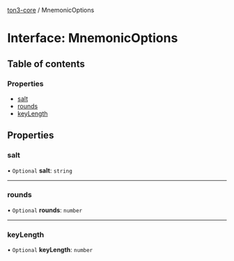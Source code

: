 [ton3-core](../README.md) / MnemonicOptions

# Interface: MnemonicOptions

## Table of contents

### Properties

- [salt](MnemonicOptions.md#salt)
- [rounds](MnemonicOptions.md#rounds)
- [keyLength](MnemonicOptions.md#keylength)

## Properties

### salt

• `Optional` **salt**: `string`

___

### rounds

• `Optional` **rounds**: `number`

___

### keyLength

• `Optional` **keyLength**: `number`
